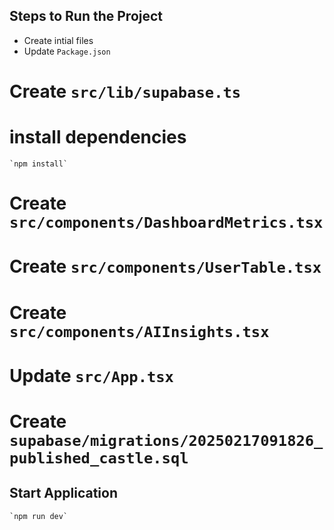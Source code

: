 ## Steps to Run the Project
* Create intial files
* Update `Package.json`
# Create `src/lib/supabase.ts`
# install dependencies
    `npm install`
# Create `src/components/DashboardMetrics.tsx`
# Create `src/components/UserTable.tsx`
# Create `src/components/AIInsights.tsx`
# Update `src/App.tsx`
# Create `supabase/migrations/20250217091826_published_castle.sql`
## Start Application
    `npm run dev`
